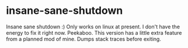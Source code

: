 # insane-sane-shutdown
Insane sane shutdown :)
Only works on linux at present. I don't have the energy to fix it right now.
Peekaboo. This version has a little extra feature from a planned mod of mine. Dumps stack traces before exiting.

